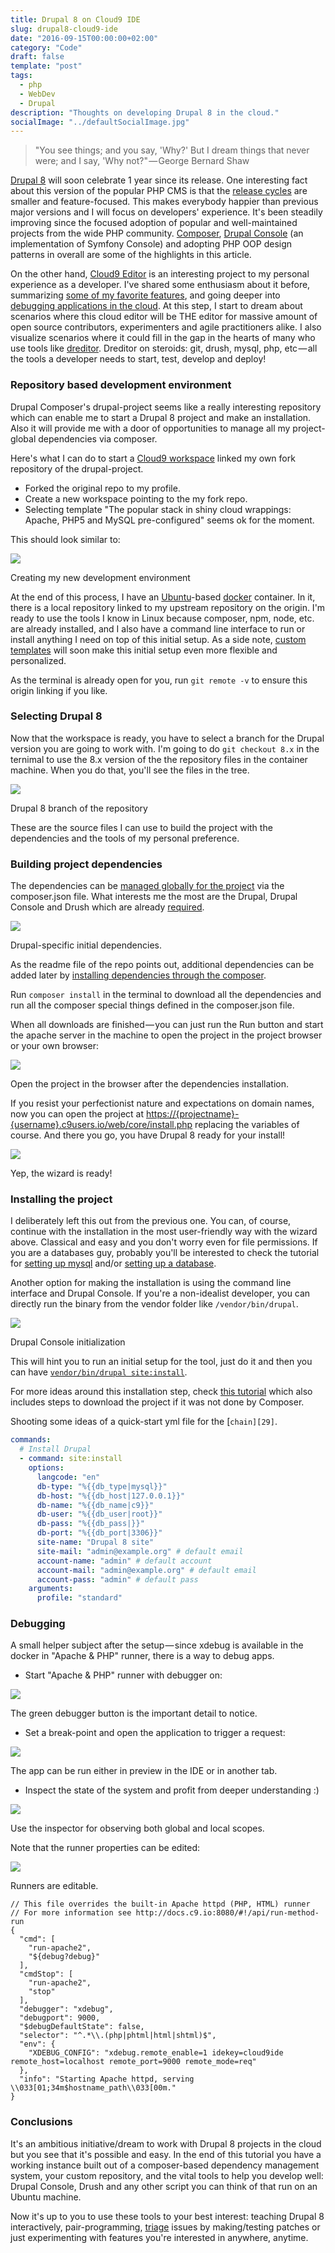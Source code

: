 ```yaml
---
title: Drupal 8 on Cloud9 IDE
slug: drupal8-cloud9-ide
date: "2016-09-15T00:00:00+02:00"
category: "Code"
draft: false
template: "post"
tags:
  - php
  - WebDev
  - Drupal
description: "Thoughts on developing Drupal 8 in the cloud."
socialImage: "../defaultSocialImage.jpg"
---
```


> "You see things; and you say, 'Why?' But I dream things that never were; and I say, 'Why not?" — George Bernard Shaw

[Drupal 8][1] will soon celebrate 1 year since its release. One interesting fact about this version of the popular PHP CMS is that the [release cycles][2] are smaller and feature-focused. This makes everybody happier than previous major versions and I will focus on developers' experience. It's been steadily improving since the focused adoption of popular and well-maintained projects from the wide PHP community. [Composer][3], [Drupal Console][4] (an implementation of Symfony Console) and adopting PHP OOP design patterns in overall are some of the highlights in this article.

On the other hand, [Cloud9 Editor][5] is an interesting project to my personal experience as a developer. I've shared some enthusiasm about it before, summarizing [some of my favorite features][6], and going deeper into [debugging applications in the cloud][7]. At this step, I start to dream about scenarios where this cloud editor will be THE editor for massive amount of open source contributors, experimenters and agile practitioners alike. I also visualize scenarios where it could fill in the gap in the hearts of many who use tools like [dreditor][8]. Dreditor on steroids: git, drush, mysql, php, etc — all the tools a developer needs to start, test, develop and deploy!

### Repository based development environment

Drupal Composer's drupal-project seems like a really interesting repository which can enable me to start a Drupal 8 project and make an installation. Also it will provide me with a door of opportunities to manage all my project-global dependencies via composer.

Here's what I can do to start a [Cloud9 workspace][10] linked my own fork repository of the drupal-project.

- Forked the original repo to my profile.
- Create a new workspace pointing to the my fork repo.
- Selecting template "The popular stack in shiny cloud wrappings: Apache, PHP5 and MySQL pre-configured" seems ok for the moment.

This should look similar to:

![][12]

Creating my new development environment

At the end of this process, I have an [Ubuntu][13]-based [docker][14] container. In it, there is a local repository linked to my upstream repository on the origin. I'm ready to use the tools I know in Linux because composer, npm, node, etc. are already installed, and I also have a command line interface to run or install anything I need on top of this initial setup. As a side note, [custom templates][15] will soon make this initial setup even more flexible and personalized.

As the terminal is already open for you, run `git remote -v` to ensure this origin linking if you like.

### Selecting Drupal 8

Now that the workspace is ready, you have to select a branch for the Drupal version you are going to work with. I'm going to do `git checkout 8.x` in the ternimal to use the 8.x version of the the repository files in the container machine. When you do that, you'll see the files in the tree.

![][16]

Drupal 8 branch of the repository

These are the source files I can use to build the project with the dependencies and the tools of my personal preference.

### Building project dependencies

The dependencies can be [managed globally for the project][17] via the composer.json file. What interests me the most are the Drupal, Drupal Console and Drush which are already [required][18].

![][19]

Drupal-specific initial dependencies.

As the readme file of the repo points out, additional dependencies can be added later by [installing dependencies through the composer][20].

Run `composer install` in the terminal to download all the dependencies and run all the composer special things defined in the composer.json file.

When all downloads are finished — you can just run the Run button and start the apache server in the machine to open the project in the project browser or your own browser:

![][21]

Open the project in the browser after the dependencies installation.

If you resist your perfectionist nature and expectations on domain names, now you can open the project at [https://{projectname}-{username}.c9users.io/web/core/install.php][22] replacing the variables of course. And there you go, you have Drupal 8 ready for your install!

![][23]

Yep, the wizard is ready!

### Installing the project

I deliberately left this out from the previous one. You can, of course, continue with the installation in the most user-friendly way with the wizard above. Classical and easy and you don't worry even for file permissions. If you are a databases guy, probably you'll be interested to check the tutorial for [setting up mysql][24] and/or [setting up a database][25].

Another option for making the installation is using the command line interface and Drupal Console. If you're a non-idealist developer, you can directly run the binary from the vendor folder like `/vendor/bin/drupal`.

![][26]

Drupal Console initialization

This will hint you to run an initial setup for the tool, just do it and then you can have [`vendor/bin/drupal site:install`][27].

For more ideas around this installation step, check [this tutorial][28] which also includes steps to download the project if it was not done by Composer.

Shooting some ideas of a quick-start yml file for the [`chain][29]`.

```yaml
commands:
  # Install Drupal
  - command: site:install
    options:
      langcode: "en"
      db-type: "%{{db_type|mysql}}"
      db-host: "%{{db_host|127.0.0.1}}"
      db-name: "%{{db_name|c9}}"
      db-user: "%{{db_user|root}}"
      db-pass: "%{{db_pass|}}"
      db-port: "%{{db_port|3306}}"
      site-name: "Drupal 8 site"
      site-mail: "admin@example.org" # default email
      account-name: "admin" # default account
      account-mail: "admin@example.org" # default email
      account-pass: "admin" # default pass
    arguments:
      profile: "standard"
```

### Debugging

A small helper subject after the setup — since xdebug is available in the docker in "Apache &amp; PHP" runner, there is a way to debug apps.

- Start "Apache &amp; PHP" runner with debugger on:

![][31]

The green debugger button is the important detail to notice.

- Set a break-point and open the application to trigger a request:

![][32]

The app can be run either in preview in the IDE or in another tab.

- Inspect the state of the system and profit from deeper understanding :)

![][33]

Use the inspector for observing both global and local scopes.

Note that the runner properties can be edited:

![][34]

Runners are editable.

```
// This file overrides the built-in Apache httpd (PHP, HTML) runner
// For more information see http://docs.c9.io:8080/#!/api/run-method-run
{
  "cmd": [
    "run-apache2",
    "${debug?debug}"
  ],
  "cmdStop": [
    "run-apache2",
    "stop"
  ],
  "debugger": "xdebug",
  "debugport": 9000,
  "$debugDefaultState": false,
  "selector": "^.*\\.(php|phtml|html|shtml)$",
  "env": {
    "XDEBUG_CONFIG": "xdebug.remote_enable=1 idekey=cloud9ide remote_host=localhost remote_port=9000 remote_mode=req"
  },
  "info": "Starting Apache httpd, serving \\033[01;34m$hostname_path\\033[00m."
}
```

### Conclusions

It's an ambitious initiative/dream to work with Drupal 8 projects in the cloud but you see that it's possible and easy. In the end of this tutorial you have a working instance built out of a composer-based dependency management system, your custom repository, and the vital tools to help you develop well: Drupal Console, Drush and any other script you can think of that run on an Ubuntu machine.

Now it's up to you to use these tools to your best interest: teaching Drupal 8 interactively, pair-programming, [triage][35] issues by making/testing patches or just experimenting with features you're interested in anywhere, anytime.

[1]: https://www.drupal.org/8
[2]: https://www.drupal.org/core/release-cycle-overview
[3]: https://getcomposer.org/
[4]: https://drupalconsole.com/
[5]: http://c9.io
[6]: https://medium.com/@kalin.chernev/cloud9-ide-6e26940c6130#.nxqgf2ree
[7]: https://medium.com/@kalin.chernev/debugging-node-js-in-cloud9-ide-59712c043fb2#.tknem3kcp
[8]: https://dreditor.org/
[10]: https://docs.c9.io/docs/getting-started
[12]: https://cdn-images-1.medium.com/max/800/1*nbj-D9ufx-wlGZ-MdBj6Jw.png
[13]: http://www.ubuntu.com/
[14]: https://www.docker.com/
[15]: https://c9.io/community/templates
[16]: https://cdn-images-1.medium.com/max/800/1*Eoo2-TstzN_2AtY1m4kagw.png
[17]: https://getcomposer.org/doc/00-intro.md#dependency-management
[18]: https://getcomposer.org/doc/01-basic-usage.md#the-require-key
[19]: https://cdn-images-1.medium.com/max/800/1*3AcZBLBGsVdelfdFPJcmMw.png
[20]: https://getcomposer.org/doc/01-basic-usage.md#installing-dependencies
[21]: https://cdn-images-1.medium.com/max/800/1*Wk4VtthU1g6TbvI70Q7u3Q.png
[22]: https://%7Bprojectname%7D-%7Busername%7D.c9users.io/web/core/install.php
[23]: https://cdn-images-1.medium.com/max/800/1*ZOtYTj11S-Mi9h_894NoMA.png
[24]: https://community.c9.io/t/setting-up-mysql/1718
[25]: https://docs.c9.io/docs/setup-a-database
[26]: https://cdn-images-1.medium.com/max/800/1*dx0IRYUqpwRv512zYSBGJg.png
[27]: https://hechoendrupal.gitbooks.io/drupal-console/content/en/commands/site-install.html
[28]: https://drupalconsole.com/articles/how-to-download-and-install-drupal-8-using-drupal-console
[29]: https://docs.drupalconsole.com/en/commands/chain.html
[30]: mailto:admin%40example.org
[31]: https://cdn-images-1.medium.com/max/800/1*ksgXbNGH5Lp_HtVdLoQWMA.png
[32]: https://cdn-images-1.medium.com/max/800/1*26fDzn9eaCW1fwMcB9BSEQ.png
[33]: https://cdn-images-1.medium.com/max/800/1*lfPKCwwocB8NkegBzv7fOA.png
[34]: https://cdn-images-1.medium.com/max/800/1*m1WawXoob6Jg7DiUIlN9hg.png
[35]: https://www.drupal.org/contributor-tasks/triage-novice-issues
